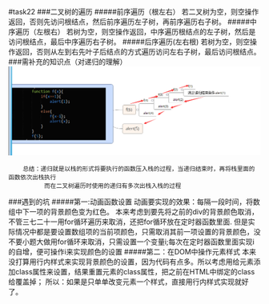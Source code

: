 #task22
###二叉树的遍历
#####前序遍历（根左右）
		若二叉树为空，则空操作返回，否则先访问根结点，然后前序遍历左子树，再前序遍历右子树。
#####中序遍历（左根右）
		若树为空，则空操作返回，中序遍历根结点的左子树，然后是访问根结点，最后中序遍历右子树。
#####后序遍历(左右根)
		若树为空，则空操作返回，否则从左到右先叶子后结点的方式遍历访问左右子树，最后访问根结点。
###需补充的知识点（对递归的理解）
![](image/the1.png)

		总结：递归就是以栈的形式将要执行的函数压入栈的过程，当递归结束时，再将栈里面的函数依次出栈执行
			  而在二叉树遍历时使用的递归有多次出栈入栈的过程		
###遇到的坑
#####第一:动画函数设置
		动画要实现的效果：每隔一段时间，将数组中下一项的背景颜色变为红色。
		本来考虑到要先将之前的div的背景颜色取消，不管三七二十一用for循环遍历来取消，还把for循环放在定时器函数里面.
		但是实际情况中都是要设置数组项的当前项颜色，只需取消其前一项设置的背景颜色，没不要小题大做用for循环来取消，只需设置一个变量i;每次在定时器函数里面实现i的自增，便可操作i来实现颜色的设置
#####第二：在DOM中操作元素样式
		本来没打算用行内样式来实现背景颜色的设置，因为代码有点多。所以考虑用给元素添加class属性来设置，结果重置元素的class属性，把之前在HTML中绑定的class给覆盖掉；
		所以：如果是只单单改变元素一个样式，直接用行内样式实现就好了。


